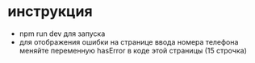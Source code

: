 # инструкция

- npm run dev для запуска
- для отображения ошибки на странице ввода номера телефона меняйте переменную hasError в коде этой страницы (15 строчка)
